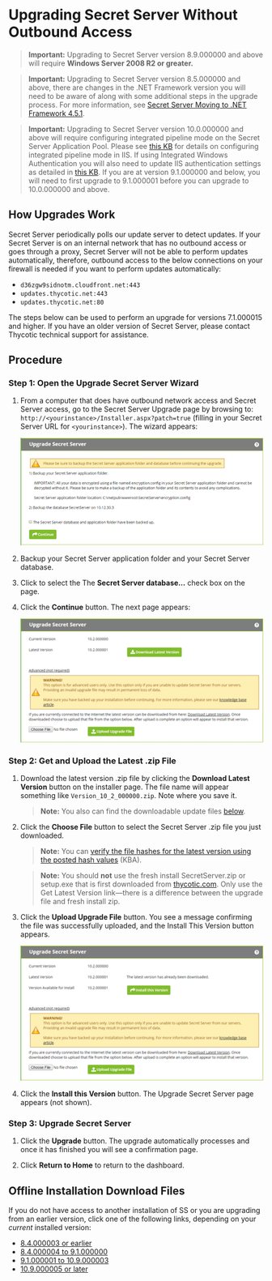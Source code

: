 [title]: # (Upgrading Secret Server Without Outbound Access)
[tags]: # (Setup, Upgrading)
[priority]: # (1000)

# Upgrading Secret Server Without Outbound Access

> **Important:** Upgrading to Secret Server version 8.9.000000 and above will require **Windows Server 2008 R2 or greater.**

> **Important:** Upgrading to Secret Server version 8.5.000000 and above, there are changes in the .NET Framework version you will need to be aware of along with some additional steps in the upgrade process. For more information, see [Secret Server Moving to .NET Framework 4.5.1](https://thycotic.force.com/support/s/article/Secret-Server-Moving-to-NET-Framework-4-5-1).

> **Important:** Upgrading to Secret Server version 10.0.000000 and above will require configuring integrated pipeline mode on the Secret Server Application Pool. Please see [this KB](http://updates.thycotic.net/link.ashx?IisPiplineIntegratedKnowledgeBase) for details on configuring integrated pipeline mode in IIS. If using Integrated Windows Authentication you will also need to update IIS authentication settings as detailed in [this KB](http://updates.thycotic.net/link.ashx?SS_10_IntegratedWindowsAuthentication). If you are at version 9.1.000000 and below, you will need to first upgrade to 9.1.000001 before you can upgrade to 10.0.000000 and above.

## How Upgrades Work

Secret Server periodically polls our update server to detect updates. If your Secret Server is on an internal network that has no outbound access or goes through a proxy, Secret Server will not be able to perform updates automatically, therefore, outbound access to the below connections on your firewall is needed if you want to perform updates automatically:

- `d36zgw9sidnotm.cloudfront.net:443`
- `updates.thycotic.net:443`
- `updates.thycotic.net:80`

The steps below can be used to perform an upgrade for versions 7.1.000015 and higher. If you have an older version of Secret Server, please contact Thycotic technical support for assistance.

## Procedure

### Step 1: Open the Upgrade Secret Server Wizard

1. From a computer that does have outbound network access and Secret Server access, go to the Secret Server Upgrade page by browsing to: `http://<yourinstance>/Installer.aspx?patch=true` (filling in your Secret Server URL for `<yourinstance>`). The wizard appears:

   ![User-added image](images/clip_image002.png)

1. Backup your Secret Server application folder and your Secret Server database.

1. Click to select the The **Secret Server database…** check box on the page.

1. Click the **Continue** button. The next page appears:

   ![User-added image](images/clip_image004.png)

### Step 2: Get and Upload the Latest .zip File

1. Download the latest version .zip file by clicking the **Download Latest Version** button on the installer page. The file name will appear something like `Version_10_2_000000.zip`. Note where you save it.

   > **Note:** You also can find the downloadable update files [below](#Offline-Installation-Download-Files).

1. Click the **Choose File** button to select the Secret Server .zip file you just downloaded.

   > **Note:** You can [verify the file hashes for the latest version using the posted hash values](https://thycotic.force.com/support/s/article/Secret-Server-Download-Hashes) (KBA).

   > **Note:** You should **not** use the fresh install SecretServer.zip or setup.exe that is first downloaded from [thycotic.com](http://thycotic.com). Only use the Get Latest Version link—there is a difference between the upgrade file and fresh install zip.

1. Click the **Upload Upgrade File** button. You see a message confirming the file was successfully uploaded, and the Install This Version button appears.

   ![User-added image](images/clip_image006.png)

1. Click the **Install this Version** button. The Upgrade Secret Server page appears (not shown).

###  Step 3: Upgrade Secret Server

1. Click the **Upgrade** button. The upgrade automatically processes and once it has finished you will see a confirmation page.

1. Click **Return to Home** to return to the dashboard.

## Offline Installation Download Files

If you do not have access to another installation of SS or you are upgrading from an earlier version, click one of the following links, depending on your *current* installed version:

- [8.4.000003 or earlier](https://updates.thycotic.net/secretserver/getlatestversion.aspx)
- [8.4.000004 to 9.1.000000](https://updates.thycotic.net/secretserver/getlatestversion.aspx?myv=9.1.000000)
- [9.1.000001 to 10.9.000003](https://updates.thycotic.net/secretserver/Version_10_9_000005.zip)
- [10.9.000005 or later](https://updates.thycotic.net/secretserver/getlatestversion.aspx?alwayslatest=true)